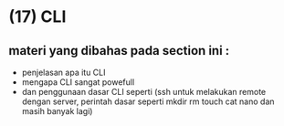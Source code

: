 # (17) CLI

## materi yang dibahas pada section ini :
  - penjelasan apa itu CLI
  - mengapa CLI sangat powefull 
  - dan penggunaan dasar CLI seperti (ssh untuk melakukan remote dengan server, perintah dasar seperti mkdir rm touch cat nano dan masih banyak lagi)
